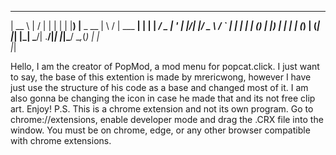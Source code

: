 
  _____            __  __           _ _ 
 |  __ \          |  \/  |         | | |
 | |__) |__  _ __ | \  / | ___   __| | |
 |  ___/ _ \| '_ \| |\/| |/ _ \ / _` | |
 | |  | (_) | |_) | |  | | (_) | (_| |_|
 |_|   \___/| .__/|_|  |_|\___/ \__,_(_)
            | |                         
            |_|                         

Hello, I am the creator of PopMod, a mod menu for popcat.click.
I just want to say, the base of this extention is made by mrericwong,
however I have just use the structure of his code as a base and changed
most of it. I am also gonna be changing the icon in case he made that
and its not free clip art. Enjoy!
P.S. This is a chrome extension and not its own program. Go to 
chrome://extensions, enable developer mode and drag the .CRX file
into the window. You must be on chrome, edge, or any other browser
compatible with chrome extensions.
